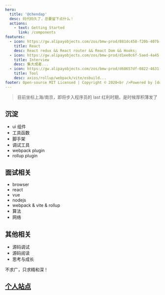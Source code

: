 ```yaml
---
hero:
  title: '@chendap'
  desc: 码代码久了，总要留下点什么！
  actions:
    - text: Getting Started
      link: /components
features:
  - icon: https://gw.alipayobjects.com/zos/bmw-prod/881dc458-f20b-407b-947a-95104b5ec82b/k79dm8ih_w144_h144.png
    title: React
    desc: React redux && React router && React Dom && Hooks;
  - icon: https://gw.alipayobjects.com/zos/bmw-prod/d1ee0c6f-5aed-4a45-a507-339a4bfe076c/k7bjsocq_w144_h144.png
    title: Interview
    desc: 集大成者...
  - icon: https://gw.alipayobjects.com/zos/bmw-prod/d60657df-0822-4631-9d7c-e7a869c2f21c/k79dmz3q_w126_h126.png
    title: Tool
    desc: axios/rollup/webpack/vite/esbuild...
footer: Open-source MIT Licensed | Copyright © 2020<br />Powered by [dumi](https://d.umijs.org)
---
```


> 目前坐标上海/南京，即将步入程序员的 last 红利时期，是时候厚积薄发了

## 沉淀

- ui 组件
- 工具函数
- 脚手架
- 调试工具
- webpack plugin
- rollup plugin

## 面试相关

- browser
- react
- vue
- nodejs
- webpack & vite & rollup
- 算法
- 网络

## 其他相关

- 源码调试
- 源码阅读
- 思考与成长

不求广，只求精和深！

## [个人站点](http://niaogege.cn/)
